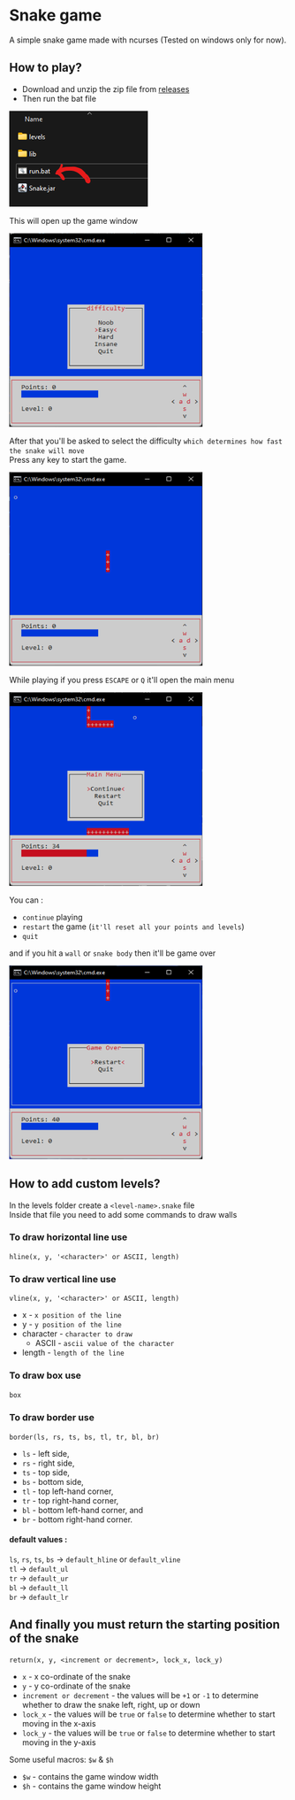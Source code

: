 # Snake game
A simple snake game made with ncurses (Tested on windows only for now).

## How to play?
* Download and unzip the zip file from [releases]()  
* Then run the bat file  

<img src="./images/zip.png"></img>

This will open up the game window

<img height="350" src="./images/difficulty.png" width="350"/></img>

After that you'll be asked to select the difficulty `which determines how fast the snake will move`  
Press any key to start the game.   

<img height="350" src="./images/start.png" width="350"/></img>

While playing if you press `ESCAPE` or `Q` it'll open the main menu

<img height="350" src="./images/main_menu.png" width="350"/></img>  

You can :
* `continue` playing
* `restart` the game (`it'll reset all your points and levels`)
* `quit`

and if you hit a `wall` or `snake body` then it'll be game over

<img height="350" src="./images/game_over.png" width="350"/></img>

## How to add custom levels?

In the levels folder create a `<level-name>.snake` file  
Inside that file you need to add some commands to draw walls
### To draw horizontal line use
```
hline(x, y, '<character>' or ASCII, length)
```
### To draw vertical line use
```
vline(x, y, '<character>' or ASCII, length)
```
* x - `x position of the line`
* y - `y position of the line`
* character - `character to draw`
  * ASCII - `ascii value of the character`
* length - `length of the line`
### To draw box use
`box`
### To draw border use
```
border(ls, rs, ts, bs, tl, tr, bl, br)
```
* `ls` - left side,
* `rs` - right side,
* `ts` - top side,
* `bs` - bottom side,
* `tl` - top left-hand corner,
* `tr` - top right-hand corner,
* `bl` - bottom left-hand corner, and
* `br` - bottom right-hand corner.
#### default values :
`ls`, `rs`, `ts`, `bs` &rarr; `default_hline` or `default_vline`  
`tl` &rarr; `default_ul`  
`tr` &rarr; `default_ur`  
`bl` &rarr; `default_ll`  
`br` &rarr; `default_lr`  

## And finally you must return the starting position of the snake
```
return(x, y, <increment or decrement>, lock_x, lock_y)
```
* `x` - x co-ordinate of the snake
* `y` - y co-ordinate of the snake
* `increment or decrement` - the values will be `+1` or `-1` to determine whether to draw the snake left, right, up or down
* `lock_x` - the values will be `true` or `false` to determine whether to start moving in the x-axis
* `lock_y` - the values will be `true` or `false` to determine whether to start moving in the y-axis
  
Some useful macros: `$w` & `$h`
* `$w` - contains the game window width
* `$h` - contains the game window height